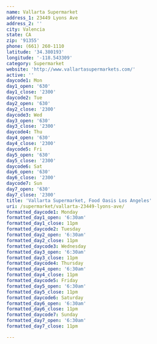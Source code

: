 ```yaml
---
name: Vallarta Supermarket
address_1: 23449 Lyons Ave
address_2: ''
city: Valencia
state: CA
zip: '91355'
phone: (661) 260-1110
latitude: '34.380193'
longitude: '-118.543309'
category: Supermarket
website: 'http://www.vallartasupermarkets.com/'
active: ''
daycode1: Mon
day1_open: '630'
day1_close: '2300'
daycode2: Tue
day2_open: '630'
day2_close: '2300'
daycode3: Wed
day3_open: '630'
day3_close: '2300'
daycode4: Thu
day4_open: '630'
day4_close: '2300'
daycode5: Fri
day5_open: '630'
day5_close: '2300'
daycode6: Sat
day6_open: '630'
day6_close: '2300'
daycode7: Sun
day7_open: '630'
day7_close: '2300'
title: 'Vallarta Supermarket, Food Oasis Los Angeles'
uri: /supermarket/vallarta-23449-lyons-ave/
formatted_daycode1: Monday
formatted_day1_open: '6:30am'
formatted_day1_close: 11pm
formatted_daycode2: Tuesday
formatted_day2_open: '6:30am'
formatted_day2_close: 11pm
formatted_daycode3: Wednesday
formatted_day3_open: '6:30am'
formatted_day3_close: 11pm
formatted_daycode4: Thursday
formatted_day4_open: '6:30am'
formatted_day4_close: 11pm
formatted_daycode5: Friday
formatted_day5_open: '6:30am'
formatted_day5_close: 11pm
formatted_daycode6: Saturday
formatted_day6_open: '6:30am'
formatted_day6_close: 11pm
formatted_daycode7: Sunday
formatted_day7_open: '6:30am'
formatted_day7_close: 11pm

---
```



